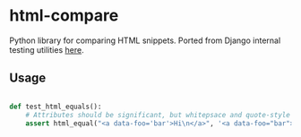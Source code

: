# html-compare

Python library for comparing HTML snippets. Ported from Django internal testing utilities [here](https://github.com/django/django/blob/main/django/test/html.py).


## Usage
```python

def test_html_equals():
    # Attributes should be significant, but whitepsace and quote-style should not be significant
    assert html_equal("<a data-foo='bar'>Hi\n</a>", '<a data-foo="bar"> Hi </a>')
```
